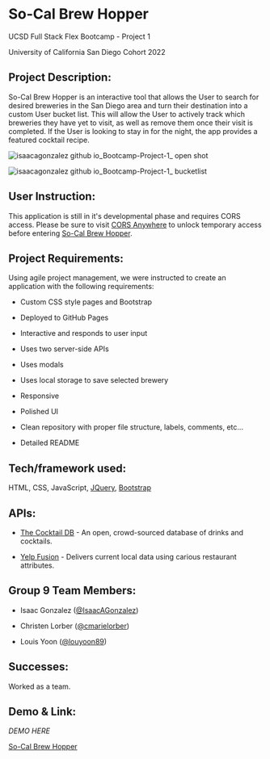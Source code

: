 # So-Cal Brew Hopper

UCSD Full Stack Flex Bootcamp - Project 1

University of California San Diego Cohort 2022

## Project Description:

So-Cal Brew Hopper is an interactive tool that allows the User to search for desired breweries in the San Diego area and turn their destination into a custom User bucket list. This will allow the User to actively track which breweries they have yet to visit, as well as remove them once their visit is completed. If the User is looking to stay in for the night, the app provides a featured cocktail recipe.

![isaacagonzalez github io_Bootcamp-Project-1_ open shot](https://user-images.githubusercontent.com/109984761/201198742-559e3884-6b99-41bd-b279-6ca82264025c.png)

![isaacagonzalez github io_Bootcamp-Project-1_ bucketlist](https://user-images.githubusercontent.com/109984761/201198755-3ca8622b-de34-47c5-a3a4-de8229b5810c.png)

## User Instruction:

This application is still in it's developmental phase and requires CORS access. Please be sure to visit [CORS Anywhere](https://cors-anywhere.herokuapp.com/corsdemo) to unlock temporary access before entering [So-Cal Brew Hopper](https://isaacagonzalez.github.io/Bootcamp-Project-1/).

## Project Requirements:

Using agile project management, we were instructed to create an application with the following requirements:

* Custom CSS style pages and Bootstrap

* Deployed to GitHub Pages

* Interactive and responds to user input

* Uses two server-side APIs

* Uses modals

* Uses local storage to save selected brewery

* Responsive

* Polished UI

* Clean repository with proper file structure, labels, comments, etc...

* Detailed README

## Tech/framework used:

HTML, CSS, JavaScript, [JQuery](https://releases.jquery.com/jquery/), [Bootstrap](https://getbootstrap.com/)

## APIs:

* [The Cocktail DB](https://www.thecocktaildb.com/) - An open, crowd-sourced database of drinks and cocktails.

* [Yelp Fusion](https://api.yelp.com/) - Delivers current local data using carious restaurant attributes.

## Group 9 Team Members: 

* Isaac Gonzalez ([@IsaacAGonzalez](https://github.com/IsaacAGonzalez))

* Christen Lorber ([@cmarielorber](https://github.com/cmarielorber))

* Louis Yoon ([@louyoon89](https://github.com/louyoon89))

## Successes:

Worked as a team.

## Demo & Link:

*DEMO HERE*

[So-Cal Brew Hopper](https://isaacagonzalez.github.io/Bootcamp-Project-1/)


